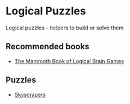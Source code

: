 # Logical Puzzles

Logical puzzles - helpers to build or solve them

## Recommended books

- [The Mammoth Book of Logical Brain Games](https://www.goodreads.com/book/show/25898219-the-mammoth-book-of-logical-brain-games)

## Puzzles

- [Skyscrapers](skyscrapers)